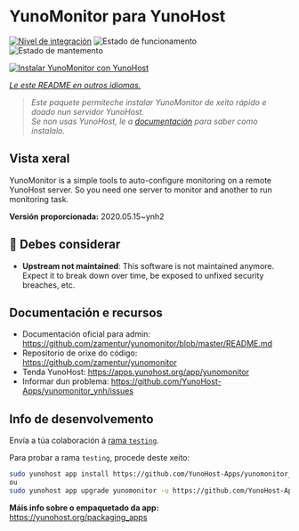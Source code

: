 <!--
NOTA: Este README foi creado automáticamente por <https://github.com/YunoHost/apps/tree/master/tools/readme_generator>
NON debe editarse manualmente.
-->

# YunoMonitor para YunoHost

[![Nivel de integración](https://dash.yunohost.org/integration/yunomonitor.svg)](https://ci-apps.yunohost.org/ci/apps/yunomonitor/) ![Estado de funcionamento](https://ci-apps.yunohost.org/ci/badges/yunomonitor.status.svg) ![Estado de mantemento](https://ci-apps.yunohost.org/ci/badges/yunomonitor.maintain.svg)

[![Instalar YunoMonitor con YunoHost](https://install-app.yunohost.org/install-with-yunohost.svg)](https://install-app.yunohost.org/?app=yunomonitor)

*[Le este README en outros idiomas.](./ALL_README.md)*

> *Este paquete permíteche instalar YunoMonitor de xeito rápido e doado nun servidor YunoHost.*  
> *Se non usas YunoHost, le a [documentación](https://yunohost.org/install) para saber como instalalo.*

## Vista xeral

YunoMonitor is a simple tools to auto-configure monitoring on a remote YunoHost server. So you need one server to monitor and another to run monitoring task.


**Versión proporcionada:** 2020.05.15~ynh2
## :red_circle: Debes considerar

- **Upstream not maintained**: This software is not maintained anymore. Expect it to break down over time, be exposed to unfixed security breaches, etc.

## Documentación e recursos

- Documentación oficial para admin: <https://github.com/zamentur/yunomonitor/blob/master/README.md>
- Repositorio de orixe do código: <https://github.com/zamentur/yunomonitor>
- Tenda YunoHost: <https://apps.yunohost.org/app/yunomonitor>
- Informar dun problema: <https://github.com/YunoHost-Apps/yunomonitor_ynh/issues>

## Info de desenvolvemento

Envía a túa colaboración á [rama `testing`](https://github.com/YunoHost-Apps/yunomonitor_ynh/tree/testing).

Para probar a rama `testing`, procede deste xeito:

```bash
sudo yunohost app install https://github.com/YunoHost-Apps/yunomonitor_ynh/tree/testing --debug
ou
sudo yunohost app upgrade yunomonitor -u https://github.com/YunoHost-Apps/yunomonitor_ynh/tree/testing --debug
```

**Máis info sobre o empaquetado da app:** <https://yunohost.org/packaging_apps>
